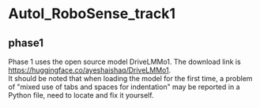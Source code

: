# Autol_RoboSense_track1
## phase1
Phase 1 uses the open source model DriveLMMo1.
The download link is https://huggingface.co/ayeshaishaq/DriveLMMo1.  
It should be noted that when loading the model for the first time, a problem of "mixed use of tabs and spaces for indentation" may be reported in a Python file, need to locate and fix it yourself.
